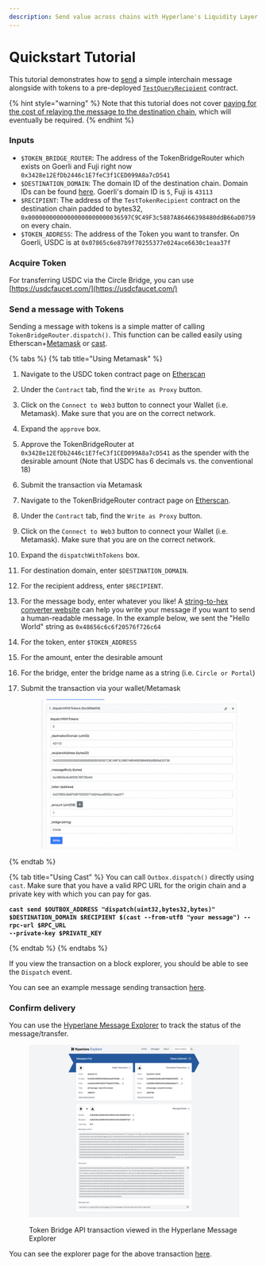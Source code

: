 ```yaml
---
description: Send value across chains with Hyperlane's Liquidity Layer.
---
```


# Quickstart Tutorial

This tutorial demonstrates how to [send](../messaging-api/send.md) a simple interchain message alongside with tokens to a pre-deployed [`TestQueryRecipient`](https://github.com/hyperlane-xyz/hyperlane-monorepo/blob/main/solidity/core/contracts/test/TestRecipient.sol) contract.&#x20;



{% hint style="warning" %}
Note that this tutorial does not cover [paying for the cost of relaying the message to the destination chain](../messaging-api/gas.md), which will eventually be required.
{% endhint %}

### Inputs

* `$TOKEN_BRIDGE_ROUTER`: The address of the TokenBridgeRouter which exists on Goerli and Fuji right now `0x3428e12EfDb2446c1E7feC3f1CED099A8a7cD541`
* `$DESTINATION_DOMAIN`: The domain ID of the destination chain. Domain IDs can be found [here](../domains.md). Goerli's domain ID is `5`, Fuji is `43113`
* `$RECIPIENT`: The address of the `TestTokenRecipient` contract on the destination chain padded to bytes32, `0x00000000000000000000000036597C9C49F3c5887A86466398480ddB66aD0759` on every chain.
* `$TOKEN_ADDRESS`: The address of the Token you want to transfer. On Goerli, USDC is at `0x07865c6e87b9f70255377e024ace6630c1eaa37f`

### Acquire Token

For transferring USDC via the Circle Bridge, you can use [https://usdcfaucet.com/](https://usdcfaucet.com/)

### Send a message with Tokens

Sending a message with tokens is a simple matter of calling `TokenBridgeRouter.dispatch()`. This function can be called easily using Etherscan+[Metamask](https://metamask.io/) or [cast](https://book.getfoundry.sh/cast/).

{% tabs %}
{% tab title="Using Metamask" %}
1. Navigate to the USDC token contract page on [Etherscan](https://goerli.etherscan.io/token/0x07865c6e87b9f70255377e024ace6630c1eaa37f#writeProxyContract)
2. Under the `Contract` tab, find the `Write as Proxy` button.
3. Click on the `Connect to Web3` button to connect your Wallet (i.e. Metamask). Make sure that you are on the correct network.
4. Expand the `approve` box.
5. Approve the TokenBridgeRouter at `0x3428e12EfDb2446c1E7feC3f1CED099A8a7cD541` as the spender with the desirable amount (Note that USDC has 6 decimals vs. the conventional 18)
6. Submit the transaction via Metamask
7. Navigate to the TokenBridgeRouter contract page on [Etherscan](https://goerli.etherscan.io/address/0x3428e12EfDb2446c1E7feC3f1CED099A8a7cD541).
8. Under the `Contract` tab, find the `Write as Proxy` button.
9. Click on the `Connect to Web3` button to connect your Wallet (i.e. Metamask). Make sure that you are on the correct network.
10. Expand the `dispatchWithTokens` box.
11. For destination domain, enter `$DESTINATION_DOMAIN`.&#x20;
12. For the recipient address, enter `$RECIPIENT`.
13. For the message body, enter whatever you like! A [string-to-hex converter website](https://dencode.com/en/string/hex) can help you write your message if you want to send a human-readable message. In the example below, we sent the "Hello World" string as `0x48656c6c6f20576f726c64`
14. For the token, enter `$TOKEN_ADDRESS`
15. For the amount, enter the desirable amount
16. For the bridge, enter the bridge name as a string (i.e. `Circle or Portal`)
17. Submit the transaction via your wallet/Metamask

    <figure><img src="../../.gitbook/assets/Screen Shot 2022-11-03 at 1.56.04 PM.png" alt=""><figcaption></figcaption></figure>
{% endtab %}

{% tab title="Using Cast" %}
You can call `Outbox.dispatch()` directly using `cast`. Make sure that you have a valid RPC URL for the origin chain and a private key with which you can pay for gas.

<pre class="language-shell" data-overflow="wrap"><code class="lang-shell"><strong>cast send $OUTBOX_ADDRESS "dispatch(uint32,bytes32,bytes)" $DESTINATION_DOMAIN $RECIPIENT $(cast --from-utf8 "your message") --rpc-url $RPC_URL
</strong><strong>--private-key $PRIVATE_KEY</strong></code></pre>
{% endtab %}
{% endtabs %}

If you view the transaction on a block explorer, you should be able to see the `Dispatch` event.

You can see an example message sending transaction [here](https://goerli.etherscan.io/tx/0x00631c5fbff220619364dcda57421086890b4edcbbdb42e6507e8fb3578e8013).

### Confirm delivery

You can use the [Hyperlane Message Explorer](https://explorer.hyperlane.xyz/) to track the status of the message/transfer.&#x20;

<figure><img src="../../.gitbook/assets/Token Bridge transaction on Hyperlane Explorer.png" alt=""><figcaption><p>Token Bridge API transaction viewed in the Hyperlane Message Explorer</p></figcaption></figure>

You can see the explorer page for the above transaction [here](https://explorer.hyperlane.xyz/message/79652).
